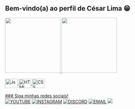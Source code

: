 ## Bem-vindo(a) ao perfil de César Lima 😁
<div>
<a href="https://github.com/cesarlimaonline">
<img height="180em" src="https://github-readme-stats.vercel.app/api?
username=cesarlimaonline&show_icons=true&theme=tokyonight&include_all_commits=true&count_pr
ivate=true"/>
<img height="180em" src="https://github-readme-stats.vercel.app/api/top-langs/?
username=cesarlimaonline&layout=compact&langs_count=6&theme=tokyonight"/>
</div>
<div style="display: inline_block"><br>
<img align="center" alt="Js" height="30" width="40"
src="https://raw.githubusercontent.com/devicons/devicon/master/icons/javascript/javasc
ript-plain.svg">
<img align="center" alt="HTML" height="30" width="40"
src="https://raw.githubusercontent.com/devicons/devicon/master/icons/html5/html5-
original.svg">
<img align="center" alt="CSS" height="30" width="40"
src="https://raw.githubusercontent.com/devicons/devicon/master/icons/css3/css3-
original.svg">
</div>
<br>
### Siga minhas redes sociais!
<div>
<a href="" target="_blank"><img
src="https://img.shields.io/badge/YouTube-FF0000?style=for-the-
badge&logo=youtube&logoColor=white" alt="YOUTUBE" target="_blank"/></a>
<a href="" target="_blank"><img
src="https://img.shields.io/badge/-Instagram-%23E4405F?style=for-the-
badge&logo=instagram&logoColor=white" alt="INSTAGRAM" target="_blank"></a>
<a href="" target="_blank"><img
src="https://img.shields.io/badge/Discord-7289DA?style=for-the-
badge&logo=discord&logoColor=white" alt="DISCORD" target="_blank"></a>
<a href = "mailto=lima.cs@yahoo.com"><img src="https://img.shields.io/badge/-
Gmail-%23333?style=for-the-badge&logo=gmail&logoColor=white" alt="EMAIL" target="_blank"></a>
<a href="" target="_blank"><img
src="https://img.shields.io/badge/-LinkedIn-%230077B5?style=for-the-
badge&logo=linkedin&logoColor=white" target="_blank"></a>
</div>

